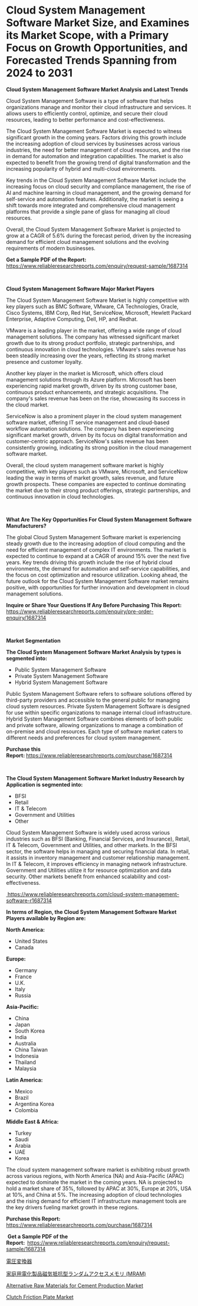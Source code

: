 <p><h1>Cloud System Management Software Market Size, and Examines its Market Scope, with a Primary Focus on Growth Opportunities, and Forecasted Trends Spanning from 2024 to 2031</h1></p><p><strong>Cloud System Management Software Market Analysis and Latest Trends</strong></p>
<p><p>Cloud System Management Software is a type of software that helps organizations manage and monitor their cloud infrastructure and services. It allows users to efficiently control, optimize, and secure their cloud resources, leading to better performance and cost-effectiveness.</p><p>The Cloud System Management Software Market is expected to witness significant growth in the coming years. Factors driving this growth include the increasing adoption of cloud services by businesses across various industries, the need for better management of cloud resources, and the rise in demand for automation and integration capabilities. The market is also expected to benefit from the growing trend of digital transformation and the increasing popularity of hybrid and multi-cloud environments.</p><p>Key trends in the Cloud System Management Software Market include the increasing focus on cloud security and compliance management, the rise of AI and machine learning in cloud management, and the growing demand for self-service and automation features. Additionally, the market is seeing a shift towards more integrated and comprehensive cloud management platforms that provide a single pane of glass for managing all cloud resources.</p><p>Overall, the Cloud System Management Software Market is projected to grow at a CAGR of 5.6% during the forecast period, driven by the increasing demand for efficient cloud management solutions and the evolving requirements of modern businesses.</p></p>
<p><strong>Get a Sample PDF of the Report:&nbsp;</strong> <a href="https://www.reliableresearchreports.com/enquiry/request-sample/1687314">https://www.reliableresearchreports.com/enquiry/request-sample/1687314</a></p>
<p>&nbsp;</p>
<p><strong>Cloud System Management Software Major Market Players</strong></p>
<p><p>The Cloud System Management Software Market is highly competitive with key players such as BMC Software, VMware, CA Technologies, Oracle, Cisco Systems, IBM Corp, Red Hat, ServiceNow, Microsoft, Hewlett Packard Enterprise, Adaptive Computing, Dell, HP, and Redhat.</p><p>VMware is a leading player in the market, offering a wide range of cloud management solutions. The company has witnessed significant market growth due to its strong product portfolio, strategic partnerships, and continuous innovation in cloud technologies. VMware's sales revenue has been steadily increasing over the years, reflecting its strong market presence and customer loyalty.</p><p>Another key player in the market is Microsoft, which offers cloud management solutions through its Azure platform. Microsoft has been experiencing rapid market growth, driven by its strong customer base, continuous product enhancements, and strategic acquisitions. The company's sales revenue has been on the rise, showcasing its success in the cloud market.</p><p>ServiceNow is also a prominent player in the cloud system management software market, offering IT service management and cloud-based workflow automation solutions. The company has been experiencing significant market growth, driven by its focus on digital transformation and customer-centric approach. ServiceNow's sales revenue has been consistently growing, indicating its strong position in the cloud management software market.</p><p>Overall, the cloud system management software market is highly competitive, with key players such as VMware, Microsoft, and ServiceNow leading the way in terms of market growth, sales revenue, and future growth prospects. These companies are expected to continue dominating the market due to their strong product offerings, strategic partnerships, and continuous innovation in cloud technologies.</p></p>
<p>&nbsp;</p>
<p><strong>What Are The Key Opportunities For Cloud System Management Software Manufacturers?</strong></p>
<p><p>The global Cloud System Management Software market is experiencing steady growth due to the increasing adoption of cloud computing and the need for efficient management of complex IT environments. The market is expected to continue to expand at a CAGR of around 15% over the next five years. Key trends driving this growth include the rise of hybrid cloud environments, the demand for automation and self-service capabilities, and the focus on cost optimization and resource utilization. Looking ahead, the future outlook for the Cloud System Management Software market remains positive, with opportunities for further innovation and development in cloud management solutions.</p></p>
<p><strong>Inquire or Share Your Questions If Any Before Purchasing This Report:</strong> <a href="https://www.reliableresearchreports.com/enquiry/pre-order-enquiry/1687314">https://www.reliableresearchreports.com/enquiry/pre-order-enquiry/1687314</a></p>
<p>&nbsp;</p>
<p><strong>Market Segmentation</strong></p>
<p><strong>The Cloud System Management Software Market Analysis by types is segmented into:</strong></p>
<p><ul><li>Public System Management Software</li><li>Private System Management Software</li><li>Hybrid System Management Software</li></ul></p>
<p><p>Public System Management Software refers to software solutions offered by third-party providers and accessible to the general public for managing cloud system resources. Private System Management Software is designed for use within specific organizations to manage internal cloud infrastructure. Hybrid System Management Software combines elements of both public and private software, allowing organizations to manage a combination of on-premise and cloud resources. Each type of software market caters to different needs and preferences for cloud system management.</p></p>
<p><strong>Purchase this Report:&nbsp;</strong><a href="https://www.reliableresearchreports.com/purchase/1687314">https://www.reliableresearchreports.com/purchase/1687314</a></p>
<p>&nbsp;</p>
<p><strong>The Cloud System Management Software Market Industry Research by Application is segmented into:</strong></p>
<p><ul><li>BFSI</li><li>Retail</li><li>IT & Telecom</li><li>Government and Utilities</li><li>Other</li></ul></p>
<p><p>Cloud System Management Software is widely used across various industries such as BFSI (Banking, Financial Services, and Insurance), Retail, IT & Telecom, Government and Utilities, and other markets. In the BFSI sector, the software helps in managing and securing financial data. In retail, it assists in inventory management and customer relationship management. In IT & Telecom, it improves efficiency in managing network infrastructure. Government and Utilities utilize it for resource optimization and data security. Other markets benefit from enhanced scalability and cost-effectiveness.</p></p>
<p><a href="https://www.reliableresearchreports.com/cloud-system-management-software-r1687314">&nbsp;https://www.reliableresearchreports.com/cloud-system-management-software-r1687314</a></p>
<p><strong>In terms of Region, the Cloud System Management Software Market Players available by Region are:</strong></p>
<p>
    <p> <strong> North America: </strong>
        <ul>
            <li>United States</li>
            <li>Canada</li>
        </ul>
        </p> 
    <p> <strong> Europe: </strong>
        <ul>
            <li>Germany</li>
            <li>France</li>
            <li>U.K.</li>
            <li>Italy</li>
            <li>Russia</li>
        </ul>
        </p> 
    <p> <strong> Asia-Pacific: </strong>
        <ul>
            <li>China</li>
            <li>Japan</li>
            <li>South Korea</li>
            <li>India</li>
            <li>Australia</li>
            <li>China Taiwan</li>
            <li>Indonesia</li>
            <li>Thailand</li>
            <li>Malaysia</li>
        </ul>
        </p> 
    <p> <strong> Latin America: </strong>
        <ul>
            <li>Mexico</li>
            <li>Brazil</li>
            <li>Argentina Korea</li>
            <li>Colombia</li>
        </ul>
        </p> 
    <p> <strong> Middle East & Africa: </strong>
        <ul>
            <li>Turkey</li>
            <li>Saudi</li>
            <li>Arabia</li>
            <li>UAE</li>
            <li>Korea</li>
        </ul>
    </p>
    </p>
<p><p>The cloud system management software market is exhibiting robust growth across various regions, with North America (NA) and Asia-Pacific (APAC) expected to dominate the market in the coming years. NA is projected to hold a market share of 35%, followed by APAC at 30%, Europe at 20%, USA at 10%, and China at 5%. The increasing adoption of cloud technologies and the rising demand for efficient IT infrastructure management tools are the key drivers fueling market growth in these regions.</p></p>
<p><strong>Purchase this Report: </strong><a href="https://www.reliableresearchreports.com/purchase/1687314">https://www.reliableresearchreports.com/purchase/1687314</a></p>
<p>&nbsp;<strong>Get a Sample PDF of the Report:&nbsp;&nbsp;</strong><a href="https://www.reliableresearchreports.com/enquiry/request-sample/1687314">https://www.reliableresearchreports.com/enquiry/request-sample/1687314</a></p>
<p><strong></strong></p>
<p><p><a href="https://github.com/adcxff01450218/Market-Research-Report-List-3/blob/main/2039326180247.md">電圧変換器</a></p><p><a href="https://github.com/ReyesKohler20231/Market-Research-Report-List-2/blob/main/2686190180248.md">家庭用電化製品磁気抵抗型ランダムアクセスメモリ (MRAM)</a></p><p><a href="https://github.com/khlifeservices/Market-Research-Report-List-1/blob/main/alternative-raw-materials-for-cement-production-market.md">Alternative Raw Materials for Cement Production Market</a></p><p><a href="https://github.com/msbsaifansami/Market-Research-Report-List-1/blob/main/clutch-friction-plate-market.md">Clutch Friction Plate Market</a></p></p>